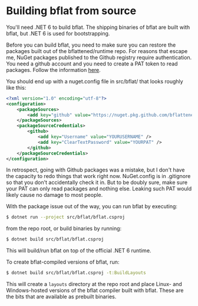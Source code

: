 # Building bflat from source

You'll need .NET 6 to build bflat. The shipping binaries of bflat are built with bflat, but .NET 6 is used for bootstrapping.

Before you can build bflat, you need to make sure you can restore the packages built out of the bflattened/runtime repo. For reasons that escape me, NuGet packages published to the Github registry require authentication. You need a github account and you need to create a PAT token to read packages. Follow the information [here](https://docs.github.com/en/packages/working-with-a-github-packages-registry/working-with-the-nuget-registry).

You should end up with a nuget.config file in src/bflat/ that looks roughly like this:

```xml
<?xml version="1.0" encoding="utf-8"?>
<configuration>
    <packageSources>
        <add key="github" value="https://nuget.pkg.github.com/bflattened/index.json" />
    </packageSources>
    <packageSourceCredentials>
        <github>
            <add key="Username" value="YOURUSERNAME" />
            <add key="ClearTextPassword" value="YOURPAT" />
        </github>
    </packageSourceCredentials>
</configuration>
```

In retrospect, going with Github packages was a mistake, but I don't have the capacity to redo things that work right now. NuGet.config is in .gitignore so that you don't accidentally check it in. But to be doubly sure, make sure your PAT can only read packages and nothing else. Leaking such PAT would likely cause no damage to most people.

With the package issue out of the way, you can run bflat by executing:

```bash
$ dotnet run --project src/bflat/bflat.csproj
```

from the repo root, or build binaries by running:

```bash
$ dotnet build src/bflat/bflat.csproj
```

This will build/run bflat on top of the official .NET 6 runtime.

To create bflat-compiled versions of bflat, run:

```bash
$ dotnet build src/bflat/bflat.csproj -t:BuildLayouts
```

This will create a `layouts` directory at the repo root and place Linux- and Windows-hosted versions of the bflat compiler built with bflat. These are the bits that are available as prebuilt binaries.
